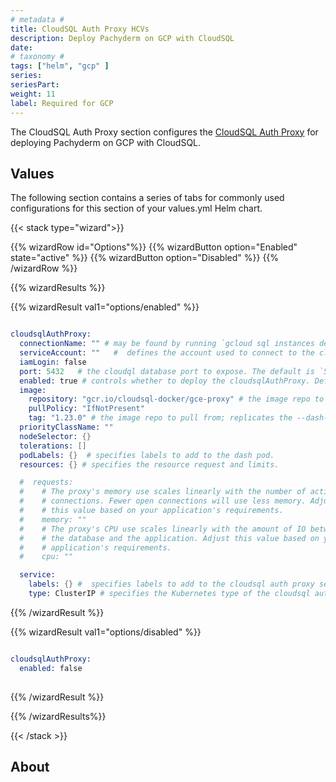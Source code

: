 ```yaml
---
# metadata # 
title: CloudSQL Auth Proxy HCVs
description: Deploy Pachyderm on GCP with CloudSQL
date: 
# taxonomy #
tags: ["helm", "gcp" ]
series:
seriesPart:
weight: 11
label: Required for GCP
--- 
```


The CloudSQL Auth Proxy section configures the [CloudSQL Auth Proxy](https://cloud.google.com/sql/docs/mysql/connect-auth-proxy) for deploying Pachyderm on GCP with CloudSQL.


## Values 

The following section contains a series of tabs for commonly used configurations for this section of your values.yml Helm chart. 

{{< stack type="wizard">}}

{{% wizardRow id="Options"%}}
{{% wizardButton option="Enabled" state="active" %}}
{{% wizardButton option="Disabled"  %}}
{{% /wizardRow %}}

{{% wizardResults %}}

{{% wizardResult val1="options/enabled" %}}
```s

cloudsqlAuthProxy:
  connectionName: "" # may be found by running `gcloud sql instances describe INSTANCE_NAME --project PROJECT_ID`
  serviceAccount: ""   #  defines the account used to connect to the cloudSql instance
  iamLogin: false
  port: 5432   # the cloudql database port to expose. The default is `5432`
  enabled: true # controls whether to deploy the cloudsqlAuthProxy. Default is false.
  image:
    repository: "gcr.io/cloudsql-docker/gce-proxy" # the image repo to pull from; replicates --registry to pachctl
    pullPolicy: "IfNotPresent"
    tag: "1.23.0" # the image repo to pull from; replicates the --dash-image argument to pachctl deploy.
  priorityClassName: ""
  nodeSelector: {}
  tolerations: []
  podLabels: {}  # specifies labels to add to the dash pod.
  resources: {} # specifies the resource request and limits.

  #  requests:
  #    # The proxy's memory use scales linearly with the number of active
  #    # connections. Fewer open connections will use less memory. Adjust
  #    # this value based on your application's requirements.
  #    memory: ""
  #    # The proxy's CPU use scales linearly with the amount of IO between
  #    # the database and the application. Adjust this value based on your
  #    # application's requirements.
  #    cpu: ""

  service:
    labels: {} #  specifies labels to add to the cloudsql auth proxy service.
    type: ClusterIP # specifies the Kubernetes type of the cloudsql auth proxy service. The default is `ClusterIP`.
```
{{% /wizardResult %}}

{{% wizardResult val1="options/disabled" %}}
```s

cloudsqlAuthProxy:
  enabled: false
  
```
{{% /wizardResult %}}

{{% /wizardResults%}}

{{< /stack >}}

## About